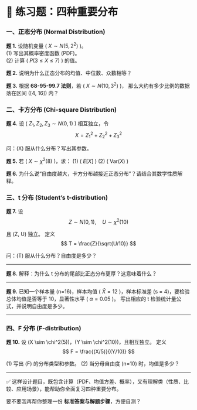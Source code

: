 
# 📘 练习题：四种重要分布

### **一、正态分布 (Normal Distribution)**

**题 1.**
设随机变量 ( $X \sim N(5, 2^2)$ )。  
(1) 写出其概率密度函数 (PDF)。  
(2) 计算 ( $P(3 \leq X \leq 7)$ ) 的值。  



**题 2.**
说明为什么正态分布的均值、中位数、众数相等？



**题 3.**
根据 **68-95-99.7 法则**，若 ( $X \sim N(10, 3^2)$ )，
那么大约有多少比例的数据落在区间 ([4, 16]) 内？



### **二、卡方分布 (Chi-square Distribution)**

**题 4.**
设 ( $Z_1, Z_2, Z_3 \sim N(0,1)$ ) 相互独立，令
$$
X = Z_1^2 + Z_2^2 + Z_3^2
$$

问：(X) 服从什么分布？写出其参数。



**题 5.**
若 ( $X \sim \chi^2(8)$ )，求：
(1) ( $E[X]$ )
(2) ( $\mathrm{Var}(X)$ )



**题 6.**
为什么说“自由度越大，卡方分布越接近正态分布”？请结合其数学性质解释。



### **三、t 分布 (Student’s t-distribution)**

**题 7.**
设
$$
Z \sim N(0,1), \quad U \sim \chi^2(10)
$$

且 (Z, U) 独立。
定义
$$
T = \frac{Z}{\sqrt{U/10}}
$$

问：(T) 服从什么分布？自由度是多少？

---

**题 8.**
解释：为什么 t 分布的尾部比正态分布更厚？这意味着什么？

---

**题 9.**
已知一个样本量 (n=16)，样本均值 ( $\bar{X} = 12$ )，样本标准差 (s = 4)，要检验总体均值是否等于 10，显著性水平 ( $\alpha=0.05$ )。
写出相应的 t 检验统计量公式，并说明自由度是多少。

---

### **四、F 分布 (F-distribution)**

**题 10.**
设 (X \sim \chi^2(5))，(Y \sim \chi^2(10))，且相互独立。
定义
$$
F = \frac{(X/5)}{(Y/10)}
$$

(1) 写出 (F) 的分布类型和参数。
(2) 当分母自由度 (n=10) 时，均值是多少？

---

✅ 这样设计题目，既包含计算（PDF、均值方差、概率），又有理解类（性质、比较、应用场景），能帮助你全面复习四种重要分布。

要不要我再帮你整理一份 **标准答案与解题步骤**，方便自测？
